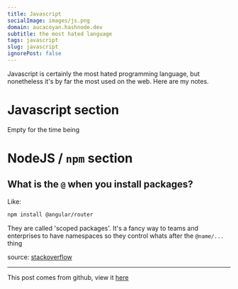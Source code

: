 ```yaml
---
title: Javascript
socialImage: images/js.png
domain: aucacoyan.hashnode.dev
subtitle: the most hated language
tags: javascript
slug: javascript
ignorePost: false
---
```


Javascript is certainly the most hated programming language, but nonetheless it's by far the most used on the web. Here are my notes.

# Javascript section

Empty for the time being

# NodeJS / `npm` section

## What is the `@` when you install packages?

Like:

```sh
npm install @angular/router
```

They are called 'scoped packages'. It's a fancy way to teams and enterprises to have namespaces so they control whats after the `@name/...` thing

source: [stackoverflow](https://stackoverflow.com/a/36667439/8552476)

---

This post comes from github, view it [here](https://github.com/AucaCoyan/blog/blob/main/javascript.md)

